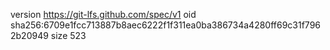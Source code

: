 version https://git-lfs.github.com/spec/v1
oid sha256:6709e1fcc713887b8aec6222f1f311ea0ba386734a4280ff69c31f7962b20949
size 523
